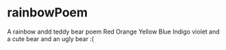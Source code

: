 # rainbowPoem
A rainbow andd teddy bear poem
Red
Orange
Yellow
Blue
Indigo
violet
and a cute bear
and an ugly bear :(